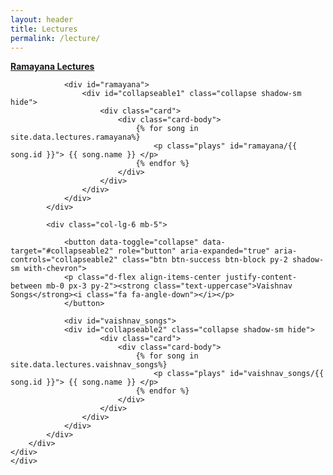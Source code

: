 ```yaml
---
layout: header
title: Lectures
permalink: /lecture/
---
```


<div class="container py-5">
		<div class="py-5">
			<div class="row">
				<div class="col-lg-6 mb-5 sm-12">
					<a data-toggle="collapse" href="#collapseable1" role="button" aria-expanded="true" aria-controls="collapseable1" class="btn btn-primary btn-block py-2 shadow-sm">
					<p class="d-flex align-items-center justify-content-between mb-0 px-3 py-2"><strong class="text-uppercase">Ramayana Lectures</strong><i class="fa fa-angle-down"></i></p>
					</a>

				<div id="ramayana">
					<div id="collapseable1" class="collapse shadow-sm hide">
						<div class="card">
							<div class="card-body">
								{% for song in site.data.lectures.ramayana%}
									<p class="plays" id="ramayana/{{ song.id }}"> {{ song.name }} </p>
								{% endfor %}
							</div>
						</div>
					</div>
				</div>	
			</div>

			<div class="col-lg-6 mb-5">

				<button data-toggle="collapse" data-target="#collapseable2" role="button" aria-expanded="true" aria-controls="collapseable2" class="btn btn-success btn-block py-2 shadow-sm with-chevron">
				<p class="d-flex align-items-center justify-content-between mb-0 px-3 py-2"><strong class="text-uppercase">Vaishnav Songs</strong><i class="fa fa-angle-down"></i></p>
				</button>

				<div id="vaishnav_songs">
				<div id="collapseable2" class="collapse shadow-sm hide">
						<div class="card">
							<div class="card-body">
								{% for song in site.data.lectures.vaishnav_songs%}
									<p class="plays" id="vaishnav_songs/{{ song.id }}"> {{ song.name }} </p>
								{% endfor %}
							</div>
						</div>
					</div>
				</div>
			</div>
		</div>
	</div>
	</div>

<script type="text/javascript" src="https://code.jquery.com/jquery-3.3.1.min.js"></script>
<script type="text/javascript" src="https://cdnjs.cloudflare.com/ajax/libs/twitter-bootstrap/4.3.1/js/bootstrap.bundle.min.js"></script>
<script type="text/javascript" src="https://cdnjs.cloudflare.com/ajax/libs/jquery-migrate/3.3.1/jquery-migrate.min.js"></script>

<script type="text/javascript" src="../assets/js/lecture.js"></script>